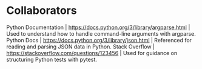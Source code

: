 # Collaborators
Python Documentation | https://docs.python.org/3/library/argparse.html | Used to understand how to handle command-line arguments with argparse.
Python Docs | https://docs.python.org/3/library/json.html | Referenced for reading and parsing JSON data in Python.
Stack Overflow | https://stackoverflow.com/questions/123456 | Used for guidance on structuring Python tests with pytest.